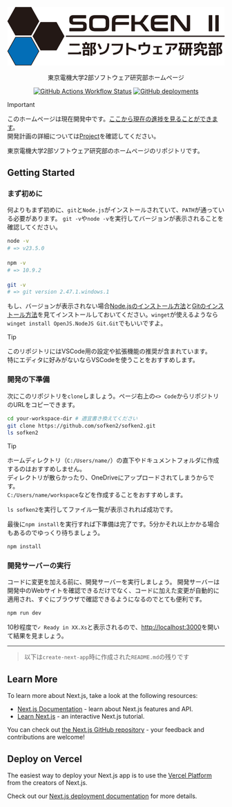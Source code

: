 <p align="center">
  <a href="https://sofken2.github.io/sofken2" target="_blank">
    <picture>
      <source media="(max-width: 640px) and (prefers-color-scheme: dark)" srcset="./app/res/logo_dark_trimmed.png">
      <source media="(max-width: 640px) and (prefers-color-scheme: light)" srcset="./app/res/logo_light_trimmed.png">
      <source media="(prefers-color-scheme: dark)" srcset="./app/res/logo_dark_trimmed.png" width="500" height="135">
      <source media="(prefers-color-scheme: light)" srcset="./app/res/logo_light_trimmed.png" width="500" height="135">
      <img alt="2部ソフトウェア研究部" src="./app/res/logo_light_trimmed.png">
    </picture>
  </a>
</p>
<p align="center">
  東京電機大学2部ソフトウェア研究部ホームページ
</p>

<p align="center">
    <a href="https://github.com/sofken2/sofken2/actions"><img alt="GitHub Actions Workflow Status" src="https://img.shields.io/github/actions/workflow/status/sofken2/sofken2/nextjs.yml"></a>
    <a href="https://sofken2.github.io/sofken2"><img alt="GitHub deployments" src="https://img.shields.io/github/deployments/sofken2/sofken2/github-pages?label=preview"></a>
</p>


> [!IMPORTANT]
> このホームページは現在開発中です。[ここから現在の進捗を見ることができます](https://sofken2.github.io/sofken2)。  
> 開発計画の詳細については[Project](https://github.com/orgs/sofken2/projects/2)を確認してください。


東京電機大学2部ソフトウェア研究部のホームページのリポジトリです。

## Getting Started

### まず初めに

何よりもまず初めに、`git`と`Node.js`がインストールされていて、`PATH`が通っている必要があります。
`git -v`や`node -v`を実行してバージョンが表示されることを確認してください。

```sh
node -v
# => v23.5.0

npm -v
# => 10.9.2

git -v
# => git version 2.47.1.windows.1
```

もし、バージョンが表示されない場合[Node.jsのインストール方法](https://nodejs.org/en/download)と[Gitのインストール方法](https://git-scm.com/book/ja/v2/使い始める-Gitのインストール)を見てインストールしておいてください。`winget`が使えるようなら`winget install OpenJS.NodeJS Git.Git`でもいいですよ。

> [!TIP]
> このリポジトリにはVSCode用の設定や拡張機能の推奨が含まれています。  
> 特にエディタに好みがないならVSCodeを使うことをおすすめします。

### 開発の下準備

次にこのリポジトリを`clone`しましょう。ページ右上の`<> Code`からリポジトリのURLをコピーできます。

```sh
cd your-workspace-dir # 適宜書き換えてください
git clone https://github.com/sofken2/sofken2.git
ls sofken2
```

> [!TIP]
> ホームディレクトリ（`C:/Users/name/`）の直下やドキュメントフォルダに作成するのはおすすめしません。  
> ディレクトリが散らかったり、OneDriveにアップロードされてしまうからです。  
> `C:/Users/name/workspace`などを作成することをおすすめします。

`ls sofken2`を実行してファイル一覧が表示されれば成功です。

最後に`npm install`を実行すれば下準備は完了です。5分かそれ以上かかる場合もあるのでゆっくり待ちましょう。

```sh
npm install
```

### 開発サーバーの実行

コードに変更を加える前に、開発サーバーを実行しましょう。
開発サーバーは開発中のWebサイトを確認できるだけでなく、コードに加えた変更が自動的に適用され、すぐにブラウザで確認できるようになるのでとても便利です。

```sh
npm run dev
```

10秒程度で`✓ Ready in XX.Xs`と表示されるので、[http://localhost:3000](http://localhost:3000)を開いて結果を見ましょう。

---
> 以下は`create-next-app`時に作成された`README.md`の残りです

## Learn More

To learn more about Next.js, take a look at the following resources:

- [Next.js Documentation](https://nextjs.org/docs) - learn about Next.js features and API.
- [Learn Next.js](https://nextjs.org/learn) - an interactive Next.js tutorial.

You can check out [the Next.js GitHub repository](https://github.com/vercel/next.js) - your feedback and contributions are welcome!

## Deploy on Vercel

The easiest way to deploy your Next.js app is to use the [Vercel Platform](https://vercel.com/new?utm_medium=default-template&filter=next.js&utm_source=create-next-app&utm_campaign=create-next-app-readme) from the creators of Next.js.

Check out our [Next.js deployment documentation](https://nextjs.org/docs/app/building-your-application/deploying) for more details.
